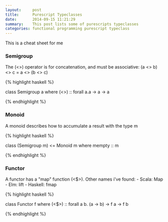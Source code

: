 ```yaml
---
layout:     post
title:      Purescript Typeclasses
date:       2014-09-15 11:21:29
summary:    This post lists some of purescripts typeclasses
categories: functional programming purescript typeclass
---
```


This is a cheat sheet for me

### Semigroup

The (<>) operator is for concatenation, and must be associative: (a <> b) <> c = a <> (b <> c)

{% highlight haskell %}

class Semigroup a where
    (<>) :: forall a.a -> a -> a

{% endhighlight %}

### Monoid
A monoid describes how to accumulate a result with the type m

{% highlight haskell %}

class (Semigroup m) <= Monoid m where
    mempty :: m

{% endhighlight %}

### Functor

A functor has a "map" function (<$>).
Other names i've found:
    - Scala: Map
    - Elm: lift
    - Haskell: fmap

{% highlight haskell %}

class Functor f where
    (<$>) :: forall a b. (a -> b) -> f a -> f b

{% endhighlight %}


